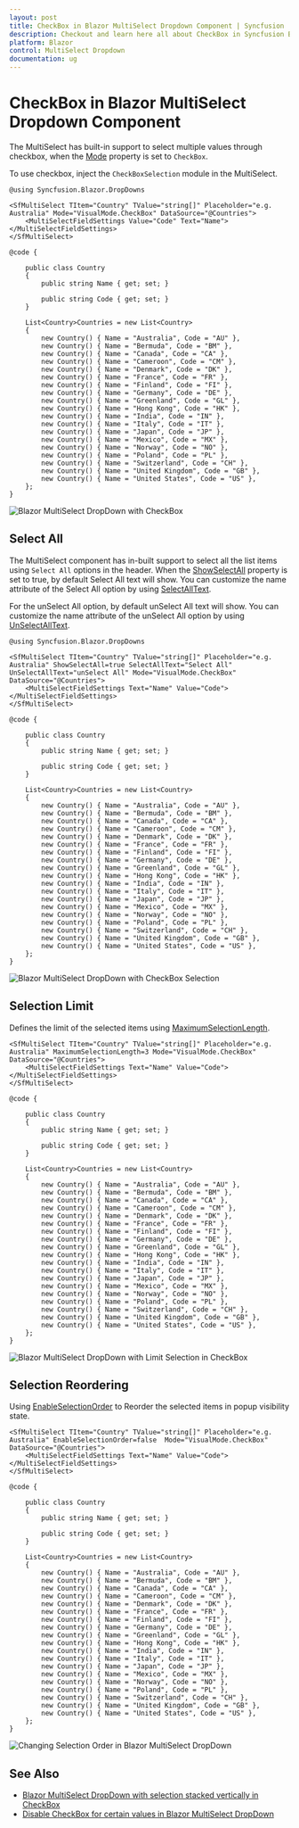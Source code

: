 ```yaml
---
layout: post
title: CheckBox in Blazor MultiSelect Dropdown Component | Syncfusion
description: Checkout and learn here all about CheckBox in Syncfusion Blazor MultiSelect Dropdown component and more.
platform: Blazor
control: MultiSelect Dropdown
documentation: ug
---
```


# CheckBox in Blazor MultiSelect Dropdown Component

The MultiSelect has built-in support to select multiple values through checkbox, when the [Mode](https://help.syncfusion.com/cr/blazor#Syncfusion_Blazor_DropDowns_SfMultiSelect_1_Mode/Syncfusion.Blazor.html) property is set to `CheckBox`.

To use checkbox, inject the `CheckBoxSelection` module in the MultiSelect.

```cshtml
@using Syncfusion.Blazor.DropDowns

<SfMultiSelect TItem="Country" TValue="string[]" Placeholder="e.g. Australia" Mode="VisualMode.CheckBox" DataSource="@Countries">
    <MultiSelectFieldSettings Value="Code" Text="Name"></MultiSelectFieldSettings>
</SfMultiSelect>

@code {

    public class Country
    {
        public string Name { get; set; }

        public string Code { get; set; }
    }

    List<Country>Countries = new List<Country>
    {
        new Country() { Name = "Australia", Code = "AU" },
        new Country() { Name = "Bermuda", Code = "BM" },
        new Country() { Name = "Canada", Code = "CA" },
        new Country() { Name = "Cameroon", Code = "CM" },
        new Country() { Name = "Denmark", Code = "DK" },
        new Country() { Name = "France", Code = "FR" },
        new Country() { Name = "Finland", Code = "FI" },
        new Country() { Name = "Germany", Code = "DE" },
        new Country() { Name = "Greenland", Code = "GL" },
        new Country() { Name = "Hong Kong", Code = "HK" },
        new Country() { Name = "India", Code = "IN" },
        new Country() { Name = "Italy", Code = "IT" },
        new Country() { Name = "Japan", Code = "JP" },
        new Country() { Name = "Mexico", Code = "MX" },
        new Country() { Name = "Norway", Code = "NO" },
        new Country() { Name = "Poland", Code = "PL" },
        new Country() { Name = "Switzerland", Code = "CH" },
        new Country() { Name = "United Kingdom", Code = "GB" },
        new Country() { Name = "United States", Code = "US" },
    };
}
```

![Blazor MultiSelect DropDown with CheckBox](./images/blazor-multiselect-dropdown-with-checkbox.png)

## Select All

The MultiSelect component has in-built support to select all the list items using `Select All` options in the header. When the [ShowSelectAll](https://help.syncfusion.com/cr/blazor#Syncfusion_Blazor_DropDowns_SfMultiSelect_1_ShowSelectAll/Syncfusion.Blazor.html) property is set to true, by default Select All text will show. You can customize the name attribute of the Select All option by using [SelectAllText](https://help.syncfusion.com/cr/blazor#Syncfusion_Blazor_DropDowns_SfMultiSelect_1_SelectAllText/Syncfusion.Blazor.html).

For the unSelect All option, by default unSelect All text will show. You can customize the name attribute of the unSelect All option by using [UnSelectAllText](https://help.syncfusion.com/cr/blazor#Syncfusion_Blazor_DropDowns_SfMultiSelect_1_UnSelectAllText/Syncfusion.Blazor.html).

```cshtml
@using Syncfusion.Blazor.DropDowns

<SfMultiSelect TItem="Country" TValue="string[]" Placeholder="e.g. Australia" ShowSelectAll=true SelectAllText="Select All" UnSelectAllText="unSelect All" Mode="VisualMode.CheckBox" DataSource="@Countries">
    <MultiSelectFieldSettings Text="Name" Value="Code"></MultiSelectFieldSettings>
</SfMultiSelect>

@code {

    public class Country
    {
        public string Name { get; set; }

        public string Code { get; set; }
    }

    List<Country>Countries = new List<Country>
    {
        new Country() { Name = "Australia", Code = "AU" },
        new Country() { Name = "Bermuda", Code = "BM" },
        new Country() { Name = "Canada", Code = "CA" },
        new Country() { Name = "Cameroon", Code = "CM" },
        new Country() { Name = "Denmark", Code = "DK" },
        new Country() { Name = "France", Code = "FR" },
        new Country() { Name = "Finland", Code = "FI" },
        new Country() { Name = "Germany", Code = "DE" },
        new Country() { Name = "Greenland", Code = "GL" },
        new Country() { Name = "Hong Kong", Code = "HK" },
        new Country() { Name = "India", Code = "IN" },
        new Country() { Name = "Italy", Code = "IT" },
        new Country() { Name = "Japan", Code = "JP" },
        new Country() { Name = "Mexico", Code = "MX" },
        new Country() { Name = "Norway", Code = "NO" },
        new Country() { Name = "Poland", Code = "PL" },
        new Country() { Name = "Switzerland", Code = "CH" },
        new Country() { Name = "United Kingdom", Code = "GB" },
        new Country() { Name = "United States", Code = "US" },
    };
}
```

![Blazor MultiSelect DropDown with CheckBox Selection](./images/blazor-multiselect-dropdown-checkbox-selection.png)

## Selection Limit

Defines the limit of the selected items using [MaximumSelectionLength](https://help.syncfusion.com/cr/blazor#Syncfusion_Blazor_DropDowns_SfMultiSelect_1_MaximumSelectionLength/Syncfusion.Blazor.html).

```cshtml
<SfMultiSelect TItem="Country" TValue="string[]" Placeholder="e.g. Australia" MaximumSelectionLength=3 Mode="VisualMode.CheckBox" DataSource="@Countries">
    <MultiSelectFieldSettings Text="Name" Value="Code"></MultiSelectFieldSettings>
</SfMultiSelect>

@code {

    public class Country
    {
        public string Name { get; set; }

        public string Code { get; set; }
    }

    List<Country>Countries = new List<Country>
    {
        new Country() { Name = "Australia", Code = "AU" },
        new Country() { Name = "Bermuda", Code = "BM" },
        new Country() { Name = "Canada", Code = "CA" },
        new Country() { Name = "Cameroon", Code = "CM" },
        new Country() { Name = "Denmark", Code = "DK" },
        new Country() { Name = "France", Code = "FR" },
        new Country() { Name = "Finland", Code = "FI" },
        new Country() { Name = "Germany", Code = "DE" },
        new Country() { Name = "Greenland", Code = "GL" },
        new Country() { Name = "Hong Kong", Code = "HK" },
        new Country() { Name = "India", Code = "IN" },
        new Country() { Name = "Italy", Code = "IT" },
        new Country() { Name = "Japan", Code = "JP" },
        new Country() { Name = "Mexico", Code = "MX" },
        new Country() { Name = "Norway", Code = "NO" },
        new Country() { Name = "Poland", Code = "PL" },
        new Country() { Name = "Switzerland", Code = "CH" },
        new Country() { Name = "United Kingdom", Code = "GB" },
        new Country() { Name = "United States", Code = "US" },
    };
}
```

![Blazor MultiSelect DropDown with Limit Selection in CheckBox](./images/blazor-multiselect-dropdown-limit-selection.png)

## Selection Reordering

Using [EnableSelectionOrder](https://help.syncfusion.com/cr/blazor#Syncfusion_Blazor_DropDowns_SfMultiSelect_1_EnableSelectionOrder/Syncfusion.Blazor.html) to Reorder the selected items in popup visibility state.

```cshtml
<SfMultiSelect TItem="Country" TValue="string[]" Placeholder="e.g. Australia" EnableSelectionOrder=false  Mode="VisualMode.CheckBox" DataSource="@Countries">
    <MultiSelectFieldSettings Text="Name" Value="Code"></MultiSelectFieldSettings>
</SfMultiSelect>

@code {

    public class Country
    {
        public string Name { get; set; }

        public string Code { get; set; }
    }

    List<Country>Countries = new List<Country>
    {
        new Country() { Name = "Australia", Code = "AU" },
        new Country() { Name = "Bermuda", Code = "BM" },
        new Country() { Name = "Canada", Code = "CA" },
        new Country() { Name = "Cameroon", Code = "CM" },
        new Country() { Name = "Denmark", Code = "DK" },
        new Country() { Name = "France", Code = "FR" },
        new Country() { Name = "Finland", Code = "FI" },
        new Country() { Name = "Germany", Code = "DE" },
        new Country() { Name = "Greenland", Code = "GL" },
        new Country() { Name = "Hong Kong", Code = "HK" },
        new Country() { Name = "India", Code = "IN" },
        new Country() { Name = "Italy", Code = "IT" },
        new Country() { Name = "Japan", Code = "JP" },
        new Country() { Name = "Mexico", Code = "MX" },
        new Country() { Name = "Norway", Code = "NO" },
        new Country() { Name = "Poland", Code = "PL" },
        new Country() { Name = "Switzerland", Code = "CH" },
        new Country() { Name = "United Kingdom", Code = "GB" },
        new Country() { Name = "United States", Code = "US" },
    };
}
```

![Changing Selection Order in Blazor MultiSelect DropDown](./images/blazor-multiselect-dropdown-change-selection-order.png)

## See Also

* [Blazor MultiSelect DropDown with selection stacked vertically in CheckBox](https://www.syncfusion.com/forums/172062/how-to-stack-selected-items-vertically-in-a-multiselct-dropdown)
* [Disable CheckBox for certain values in Blazor MultiSelect DropDown](https://www.syncfusion.com/forums/157795/is-it-possible-to-disable-checkbox-for-certain-values-in-multiselect-dropdown)